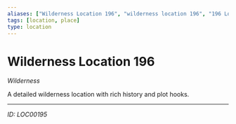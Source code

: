 ```yaml
---
aliases: ["Wilderness Location 196", "wilderness location 196", "196 Location Wilderness"]
tags: [location, place]
type: location
---
```


# Wilderness Location 196

*Wilderness*

A detailed wilderness location with rich history and plot hooks.

---
*ID: LOC00195*